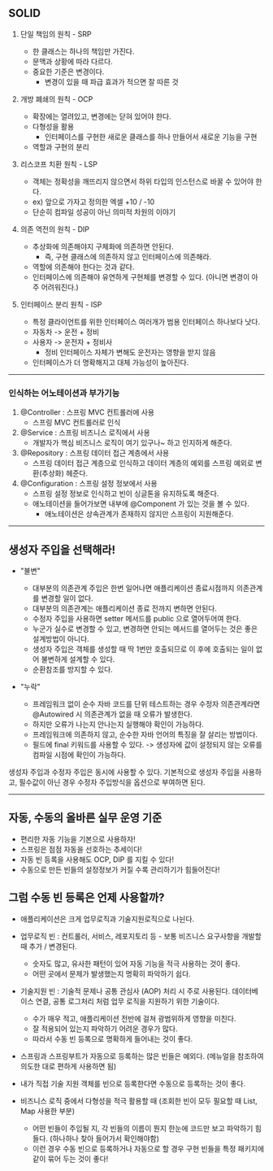 ## SOLID
1. 단일 책임의 원칙 - SRP
    - 한 클래스는 하나의 책임만 가진다.
    - 문맥과 상황에 따라 다르다.
    - 중요한 기준은 변경이다.
        - 변경이 있을 때 파급 효과가 적으면 잘 따른 것

2. 개방 폐쇄의 원칙 - OCP
    - 확장에는 열려있고, 변경에는 닫혀 있어야 한다.
    - 다형성을 활용
        - 인터페이스를 구현한 새로운 클래스를 하나 만들어서 새로운 기능을 구현
    - 역할과 구현의 분리

3. 리스코프 치환 원칙 - LSP
    - 객체는 정확성을 깨뜨리지 않으면서 하위 타입의 인스턴스로 바꿀 수 있어야 한다.
    - ex) 앞으로 가자고 정의한 엑셀 +10 / -10
    - 단순히 컴파일 성공이 아닌 의미적 차원의 이야기

4. 의존 역전의 원칙 - DIP
    - 추상화에 의존해야지 구체화에 의존하면 안된다.
        - 즉, 구현 클래스에 의존하지 않고 인터페이스에 의존해라.
    - 역할에 의존해야 한다는 것과 같다.
    - 인터페이스에 의존해야 유연하게 구현체를 변경할 수 있다. (아니면 변경이 아주 어려워진다.)

5. 인터페이스 분리 원칙 - ISP
    - 특정 클라이언트를 위한 인터페이스 여러개가 범용 인터페이스 하나보다 낫다.
    - 자동차 -> 운전 + 정비
    - 사용자 -> 운전자 + 정비사
        - 정비 인터페이스 자체가 변해도 운전자는 영향을 받지 않음
    - 인터페이스가 더 명확해지고 대체 가능성이 높아진다.
    
---

### 인식하는 어노테이션과 부가기능

1. @Controller : 스프링 MVC 컨트롤러에 사용
    - 스프링 MVC 컨트롤러로 인식
2. @Service : 스프링 비즈니스 로직에서 사용
    - 개발자가 핵심 비즈니스 로직이 여기 있구나~ 하고 인지하게 해준다.
3. @Repository : 스프링 데이터 접근 계층에서 사용
    - 스프링 데이터 접근 계층으로 인식하고 데이터 계층의 예외를 스프링 예외로 변환(추상화) 헤준다.
4. @Configuration : 스프링 설정 정보에서 사용
    - 스프링 설정 정보로 인식하고 빈이 싱글톤을 유지하도록 해준다.
    - 애노테이션을 들어가보면 내부에 @Component 가 있는 것을 볼 수 있다.
        - 애노테이션은 상속관계가 존재하지 않지만 스프링이 지원해준다.
    

---

## 생성자 주입을 선택해라!
- "불변"
    - 대부분의 의존관계 주입은 한번 일어나면 애플리케이션 종료시점까지 의존관계를 변경할 일이 없다.
    - 대부분의 의존관계는 애플리케이션 종료 전까지 변하면 안된다.
    - 수정자 주입을 사용하면 setter 메서드를 public 으로 열어두어여 한다.
    - 누군가 실수로 변경할 수 있고, 변경하면 안되는 메서드를 열어두는 것은 좋은 설계방법이 아니다.
    - 생성자 주입은 객체를 생성할 때 딱 1번만 호출되므로 이 후에 호출되는 일이 없어 불변하게 설계할 수 있다.
    - 순환참조를 방지할 수 있다.

- "누락"
    - 프레임워크 없이 순수 자바 코드를 단위 테스트하는 경우 수정자 의존관계라면 @Autowired 시 의존관계가 없을 때 오류가 발생한다.
    - 하지만 오류가 나는지 안나는지 실행해야 확인이 가능하다.
    - 프레임워크에 의존하지 않고, 순수한 자바 언어의 특징을 잘 살리는 방법이다.
    - 필드에 final 키워드를 사용할 수 있다. -> 생성자에 값이 설정되지 않는 오류를 컴파일 시점에 확인이 가능하다.

생성자 주입과 수정자 주입은 동시에 사용할 수 있다.
기본적으로 생성자 주입을 사용하고, 필수값이 아닌 경우 수정자 주입방식을 옵션으로 부여하면 된다.

---

## 자동, 수동의 올바른 실무 운영 기준
- 편리한 자동 기능을 기본으로 사용하자!
- 스프링은 점점 자동을 선호하는 추세이다!
- 자동 빈 등록을 사용해도 OCP, DIP 를 지킬 수 있다!
- 수동으로 만든 빈들의 설정정보가 커질 수록 관리하기가 힘들어진다!

## 그럼 수동 빈 등록은 언제 사용할까?
- 애플리케이션은 크게 업무로직과 기술지원로직으로 나뉜다.
- 업무로직 빈 : 컨트롤러, 서비스, 레포지토리 등 - 보통 비즈니스 요구사항을 개발할 때 추가 / 변경된다.
    - 숫자도 많고, 유사한 패턴이 있어 자동 기능을 적극 사용하는 것이 좋다.
    - 어떤 곳에서 문제가 발생했는지 명확히 파악하기 쉽다.
- 기술지원 빈 : 기술적 문제나 공통 관심사 (AOP) 처리 시 주로 사용된다. 데이터베이스 연결, 공통 로그처리 처럼 업무 로직을 지원하기 위한 기술이다.
    - 수가 매우 적고, 애플리케이션 전반에 걸쳐 광범위하게 영향을 미친다.
    - 잘 적용되어 있는지 파악하기 어려운 경우가 많다.
    - 따라서 수동 빈 등록으로 명확하게 들어내는 것이 좋다.

- 스프링과 스프링부트가 자동으로 등록하는 많은 빈들은 예외다. (메뉴얼을 참조하여 의도한 대로 편하게 사용하면 됨)
- 내가 직접 기술 지원 객체를 빈으로 등록한다면 수동으로 등록하는 것이 좋다.

- 비즈니스 로직 중에서 다형성을 적극 활용할 때 (조회한 빈이 모두 필요할 때 List, Map 사용한 부분)
    - 어떤 빈들이 주입될 지, 각 빈들의 이름이 뭔지 한눈에 코드만 보고 파악하기 힘들다. (하나하나 찾아 들어가서 확인해야함)
    - 이런 경우 수동 빈으로 등록하거나 자동으로 할 경우 구현 빈들을 특정 패키지에 같이 묶어 두는 것이 좋다!